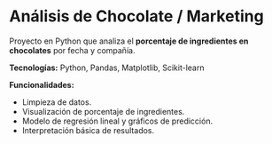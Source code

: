 # Análisis de Chocolate / Marketing

Proyecto en Python que analiza el **porcentaje de ingredientes en chocolates** por fecha y compañía.

**Tecnologías:** Python, Pandas, Matplotlib, Scikit-learn

**Funcionalidades:**
- Limpieza de datos.
- Visualización de porcentaje de ingredientes.
- Modelo de regresión lineal y gráficos de predicción.
- Interpretación básica de resultados.

